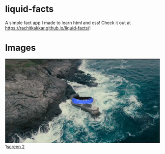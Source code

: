 # liquid-facts
A simple fact app I made to learn html and css! Check it out at https://rachitkakkar.github.io/liquid-facts/!

# Images
![screen 1](images/screen1.png)
1[screen 2](images/screen2.png)
